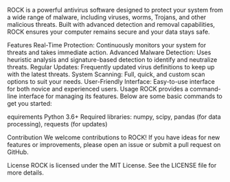 
ROCK is a powerful antivirus software designed to protect your system from a wide range of malware, including viruses, worms, Trojans, and other malicious threats. Built with advanced detection and removal capabilities, ROCK ensures your computer remains secure and your data stays safe.

Features
Real-Time Protection: Continuously monitors your system for threats and takes immediate action.
Advanced Malware Detection: Uses heuristic analysis and signature-based detection to identify and neutralize threats.
Regular Updates: Frequently updated virus definitions to keep up with the latest threats.
System Scanning: Full, quick, and custom scan options to suit your needs.
User-Friendly Interface: Easy-to-use interface for both novice and experienced users.
Usage
ROCK provides a command-line interface for managing its features. Below are some basic commands to get you started:

equirements
Python 3.6+
Required libraries: numpy, scipy, pandas (for data processing), requests (for updates)

Contribution
We welcome contributions to ROCK! If you have ideas for new features or improvements, please open an issue or submit a pull request on GitHub.

License
ROCK is licensed under the MIT License. See the LICENSE file for more details.
